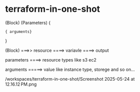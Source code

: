 # terraform-in-one-shot
(Block)    (Parameters) {

    { arguments}

}




(Block) ===>> resource
        ====> variavle
        ====> output   

parameters ====> resource types like s3 ec2


arguments =====> value like instance type, storege and so on...


/workspaces/terraform-in-one-shot/Screenshot 2025-05-24 at 12.16.12 PM.png





